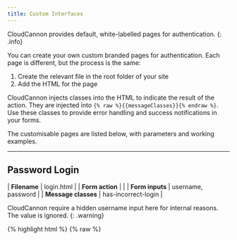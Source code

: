 ```yaml
---
title: Custom Interfaces
---
```


CloudCannon provides default, white-labelled pages for authentication.
{: .info}

You can create your own custom branded pages for authentication. Each page is different, but the process is the same:

1. Create the relevant file in the root folder of your site
2. Add the HTML for the page

CloudCannon injects classes into the HTML to indicate the result of the action. They are injected into `{% raw %}{{messageClasses}}{% endraw %}`.
Use these classes to provide error handling and success notifications in your forms.

The customisable pages are listed below, with parameters and working examples.

---

## Password Login

| **Filename**        | login.html          |
| **Form action**     |                     |
| **Form inputs**     | username, password  |
| **Message classes** | has-incorrect-login |

CloudCannon require a hidden username input here for internal reasons. The value is ignored.
{: .warning}

{% highlight html %}
{% raw %}
<!DOCTYPE html>

<html>
  <head>
    <title>Log in</title>
    <style>
      .incorrect-login-message {
        display: none;
      }

      .has-incorrect-login .incorrect-login-message {
        display: block;
      }
    </style>
  </head>
  <body>
    <h1>Log in</h1>

    <form action="" method="post" class="{{messageClasses}}">
      <div class="incorrect-login-message">
        Incorrect password.
      </div>

      <label for="password">Password</label>
      <input id="password" type="password" name="password" autofocus>

      <input type="hidden" name="username" value="user">

      <input type="submit" value="Log in">
    </form>
  </body>
</html>
{% endraw %}
{% endhighlight %}

---

## User Account Login

| **Filename**        | login.html          |
| **Form action**     |                     |
| **Form inputs**     | email, password     |
| **Message classes** | has-incorrect-login |

{% highlight html %}
{% raw %}
<!DOCTYPE html>

<html>
  <head>
    <title>Log in</title>
    <style>
      .incorrect-login-message {
        display: none;
      }

      .has-incorrect-login .incorrect-login-message {
        display: block;
      }
    </style>
  </head>
  <body>
    <h1>Log in</h1>

    <form action="" method="post" class="{{messageClasses}}">
      <div class="incorrect-login-message">
        Incorrect email address or password.
      </div>

      <label for="email">Email Address</label>
      <input id="email" type="email" name="email" autofocus>

      <label for="password">Password</label>
      <input id="password" type="password" name="password">

      <input type="submit" value="Log in">
    </form>

    <a href="/reset-password">Forgot your password?</a>
  </body>
</html>
{% endraw %}
{% endhighlight %}

---

## Set Password

| **Filename**        | set-password.html                                                       |
| **Form action**     | /set-password                                                           |
| **Form inputs**     | password, password-confirm, token                                       |
| **Message classes** | has-password-mismatch, has-invalid-link, has-token-expired, has-success |


{% highlight html %}
{% raw %}
<!DOCTYPE html>

<html>
  <head>
    <title>Set Password</title>
    <style>
      .password-mismatch-message,
      .invalid-link-message,
      .token-expired-message,
      .success-message {
        display: none;
      }

      .has-password-mismatch .password-mismatch-message,
      .has-invalid-link .invalid-link-message,
      .has-token-expired .token-expired-message,
      .has-success .success-message {
        display: block;
      }

      .has-success label,
      .has-success input {
        display: none;
      }
    </style>
  </head>
  <body class="{{messageClasses}}">
    <h1>Set Password</h1>
    <form action="/set-password" method="post">
      <div class="password-mismatch-message">
        Password did not match confirmation.
      </div>
      <div class="invalid-link-message">
        Your reset link is no longer valid.
        <a href="/reset-password">Reset your password</a> to get another.
      </div>
      <div class="token-expired-message">
        Your reset link has expired.
        <a href="/reset-password">Reset your password</a> to get another.
      </div>
      <div class="success-message">
        Successfully set your password.
      </div>

      <label for="password">Password</label>
      <input id="password" type="password" name="password" autofocus>

      <label for="password-confirm">Confirm Password</label>
      <input id="password-confirm" type="password" name="password-confirm">

      <input type="hidden" name="token" value="{{token}}">

      <input type="submit" value="Set Password">
    </form>
  </body>
</html>
{% endraw %}
{% endhighlight %}

---

## Reset Password

| **Filename**        | reset-password.html       |
| **Form action**     | /reset-password           |
| **Form inputs**     | email                     |
| **Message classes** | has-no-email, has-success |

{% highlight html %}
{% raw %}
<!DOCTYPE html>

<html>
  <head>
    <title>Reset Password</title>
    <style>
      .no-email-message,
      .success-message {
        display: none;
      }

      .has-success .success-message,
      .has-no-email .no-email-message {
        display: block;
      }
    </style>
  </head>
  <body>
    <h1>Reset Password</h1>

    <form action="/reset-password" method="post" class="{{messageClasses}}">
      <div class="no-email-message">
        You must provide an email address.
      </div>
      <div class="success-message">
        We've sent you an email with instructions to reset your password.
      </div>

      <label for="email">Email Address</label>
      <input id="email" type="email" name="email" autofocus>

      <input type="submit" value="Reset Password">
    </form>
  </body>
</html>
{% endraw %}
{% endhighlight %}
